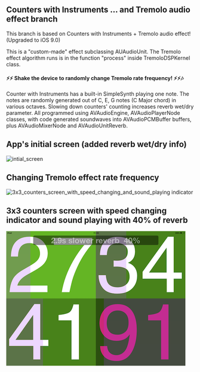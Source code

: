 ## Counters with Instruments ... and Tremolo audio effect branch
This branch is based on Counters with Instruments + Tremolo audio effect! (Upgraded to iOS 9.0)

This is a "custom-made" effect subclassing AUAudioUnit. The Tremolo effect algorithm runs is in the function "process" inside TremoloDSPKernel class. 
#### ⚡️⚡️ Shake the device to randomly change Tremolo rate frequency! ⚡️⚡️🎶

Counter with Instruments has a built-in SimpleSynth playing one note. The notes are randomly generated out of C, E, G notes (C Major chord) in various octaves. Slowing down counters' counting increases reverb wet/dry parameter. 
All programmed using AVAudioEngine, AVAudioPlayerNode classes, with code generated soundwaves into AVAudioPCMBuffer buffers, plus AVAudioMixerNode and AVAudioUnitReverb.

## App's initial screen (added reverb wet/dry info)
![intial_screen](https://github.com/pd3v/Counters_with_instruments_and_tremolo_effect/blob/master/Screenshots/Initial%20screen%20(with%20Instruments).PNG)

## Changing Tremolo effect rate frequency
![3x3_counters_screen_with_speed_changing_and_sound_playing indicator](https://github.com/pd3v/Counters_with_instruments_and_tremolo_effect/blob/master/Screenshots/Counters%20changing%20tremolo%20rate.PNG)


## 3x3 counters screen with speed changing indicator and sound playing with 40% of reverb
![3x3_counters_screen_with_speed_changing_and_sound_playing indicator](https://github.com/pd3v/Counters/blob/Counters_with_Instruments/Screenshots/Counters%20running%20and%20playing%20sound.PNG)
